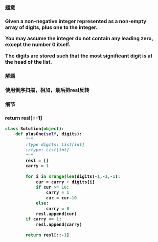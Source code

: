 <h3>题意<h3>
<p>
Given a non-negative integer represented as a non-empty array of digits, plus one to the integer.

You may assume the integer do not contain any leading zero, except the number 0 itself.

The digits are stored such that the most significant digit is at the head of the list.
<p>




<h3>解题<h3>
<p>使用倒序扫描，相加，最后把resl反转<p>




<h3>细节<h3>
<p>return resl[::-1]<p>


```python
class Solution(object):
    def plusOne(self, digits):
        """
        :type digits: List[int]
        :rtype: List[int]
        """
        resl = []
        carry = 1
        
        for i in xrange(len(digits)-1,-1,-1):
            cur = carry + digits[i]
            if cur >= 10:
                carry = 1
                cur = cur-10
            else:
                carry = 0
            resl.append(cur)
        if carry == 1:
            resl.append(carry)
        
        return resl[::-1]

```
